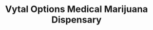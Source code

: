 ---
title: "Vytal Options Medical Marijuana Dispensary"
url: /fogelsville/vytal-options-medical-marijuana-dispensary/
shop: cannabis
---